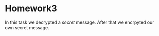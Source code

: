 # Homework3
In this task we decrypted a _secret_ message. After that we encrpyted our own secret message.
